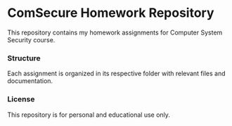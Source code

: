 # ComSecure Homework Repository

This repository contains my homework assignments for Computer System Security course.

### Structure

Each assignment is organized in its respective folder with relevant files and documentation.

### License

This repository is for personal and educational use only.
